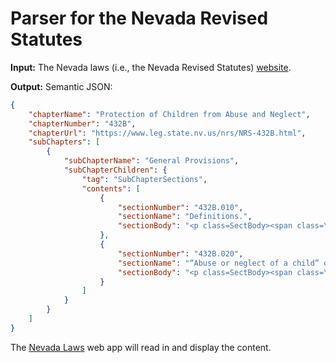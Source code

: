 Parser for the Nevada Revised Statutes 
======================================

**Input:** The Nevada laws (i.e., the Nevada Revised Statutes) [website](https://www.leg.state.nv.us/NRS/).

**Output:** Semantic JSON:

```json
{
    "chapterName": "Protection of Children from Abuse and Neglect",
    "chapterNumber": "432B",
    "chapterUrl": "https://www.leg.state.nv.us/nrs/NRS-432B.html",
    "subChapters": [
        {
            "subChapterName": "General Provisions",
            "subChapterChildren": {
                "tag": "SubChapterSections",
                "contents": [
                    {
                        "sectionNumber": "432B.010",
                        "sectionName": "Definitions.",
                        "sectionBody": "<p class=SectBody><span class=\"Section\">432B.010</span>..."
                    },
                    {
                        "sectionNumber": "432B.020",
                        "sectionName": "“Abuse or neglect of a child” defined.",
                        "sectionBody": "<p class=SectBody><span class=\"Section\">432B.020</span>..."
                    }
                ]
            }
        }
    ]
}
```

The [Nevada Laws](https://nevada.public.law) web app will read in and display the content.
